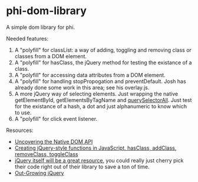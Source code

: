 phi-dom-library
===============

A simple dom library for phi.

Needed features:

1. A "polyfill" for classList: a way of adding, toggling and removing class or classes from a DOM element.
1. A "polyfill" for hasClass, the jQuery method for testing the existance of a class.
1. A "polyfill" for accessing data attributes from a DOM element.
1. A "polyfill" for handling stopPropogation and preventDefault. Josh has already done some work in this area; see his overlay.js.
1. A more jQuery way of selecting elements. Just wrapping the native getElementById, getElementsByTagName and [querySelectorAll](http://ejohn.org/blog/thoughts-on-queryselectorall/). Just test for the existance of a hash, a dot and just alphanumeric to know which to use.
1. A "polyfill" for click event listener.

Resources:

- [Uncovering the Native DOM API](http://flippinawesome.org/2013/06/17/uncovering-the-native-dom-api/)
- [Creating jQuery-style functions in JavaScript, hasClass, addClass, removeClass, toggleClass](http://toddmotto.com/creating-jquery-style-functions-in-javascript-hasclass-addclass-removeclass-toggleclass/)
- [jQuery itself will be a great resource](http;//jquery.com), you could really just cherry pick their code right out of their library to save a ton of time.
- [Out-Growing jQuery](http://tech.pro/tutorial/1385/out-growing-jquery)
